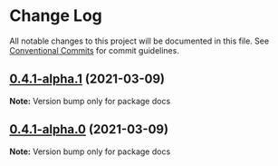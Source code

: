 # Change Log

All notable changes to this project will be documented in this file.
See [Conventional Commits](https://conventionalcommits.org) for commit guidelines.

## [0.4.1-alpha.1](https://github.com/Espressive/cascara/compare/docs@0.4.1-alpha.0...docs@0.4.1-alpha.1) (2021-03-09)

**Note:** Version bump only for package docs





## [0.4.1-alpha.0](https://github.com/Espressive/cascara/compare/docs@0.4.0...docs@0.4.1-alpha.0) (2021-03-09)

**Note:** Version bump only for package docs

